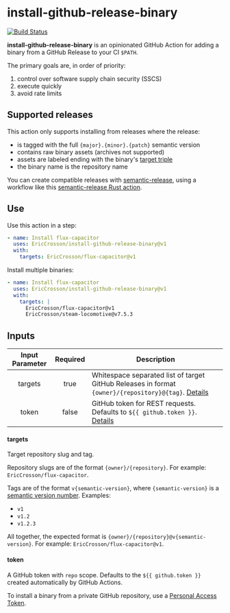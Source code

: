# install-github-release-binary

[![Build Status]](https://github.com/EricCrosson/install-github-release-binary/actions/workflows/release.yml)

[build status]: https://github.com/EricCrosson/install-github-release-binary/actions/workflows/release.yml/badge.svg?event=push

**install-github-release-binary** is an opinionated GitHub Action for adding a binary from a GitHub Release to your CI `$PATH`.

The primary goals are, in order of priority:

1. control over software supply chain security (SSCS)
2. execute quickly
3. avoid rate limits

## Supported releases

This action only supports installing from releases where the release:

- is tagged with the full `{major}.{minor}.{patch}` semantic version
- contains raw binary assets (archives not supported)
- assets are labeled ending with the binary's [target triple]
- the binary name is the repository name

You can create compatible releases with [semantic-release], using a workflow like this [semantic-release Rust action].

[semantic-release]: https://github.com/semantic-release/semantic-release
[semantic-release rust action]: https://github.com/ericcrosson/rust-action
[target triple]: https://doc.rust-lang.org/nightly/rustc/platform-support.html

## Use

Use this action in a step:

```yaml
- name: Install flux-capacitor
  uses: EricCrosson/install-github-release-binary@v1
  with:
    targets: EricCrosson/flux-capacitor@v1
```

Install multiple binaries:

```yaml
- name: Install flux-capacitor
  uses: EricCrosson/install-github-release-binary@v1
  with:
    targets: |
      EricCrosson/flux-capacitor@v1
      EricCrosson/steam-locomotive@v7.5.3
```

## Inputs

| Input Parameter | Required | Description                                                                                                     |
| :-------------: | :------: | --------------------------------------------------------------------------------------------------------------- |
|     targets     |   true   | Whitespace separated list of target GitHub Releases in format `{owner}/{repository}@{tag}`. [Details](#targets) |
|      token      |  false   | GitHub token for REST requests. Defaults to `${{ github.token }}`. [Details](#token)                            |

#### targets

Target repository slug and tag.

Repository slugs are of the format `{owner}/{repository}`.
For example: `EricCrosson/flux-capacitor`.

Tags are of the format `v{semantic-version}`, where `{semantic-version}` is a [semantic version number].
Examples:

- `v1`
- `v1.2`
- `v1.2.3`

All together, the expected format is `{owner}/{repository}@v{semantic-version}`.
For example: `EricCrosson/flux-capacitor@v1`.

[semantic version number]: https://semver.org/

#### token

A GitHub token with `repo` scope.
Defaults to the `${{ github.token }}` created automatically by GitHub Actions.

To install a binary from a private GitHub repository, use a [Personal Access Token].

[personal access token]: https://docs.github.com/en/enterprise-server@3.4/authentication/keeping-your-account-and-data-secure/creating-a-personal-access-token

